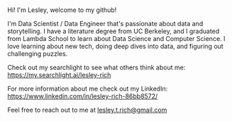 ### 

Hi! I'm Lesley, welcome to my github!

I'm Data Scientist / Data Engineer that's passionate about data and storytelling. I have a literature degree from UC Berkeley, and I graduated from Lambda School to learn about Data Science and Computer Science. I love learning about new tech, doing deep dives into data, and figuring out challenging puzzles.

Check out my searchlight to see what others think about me: https://my.searchlight.ai/lesley-rich


For more information about me check out my LinkedIn: https://www.linkedin.com/in/lesley-rich-86bb8572/

Feel free to reach out to me at lesley.t.rich@gmail.com
